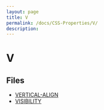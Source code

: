 ```yaml
---
layout: page
title: V
permalink: /docs/CSS-Properties/V/
description: 
---
```


# V



## Files
* [VERTICAL-ALIGN](/compare.html2pdf.tools/docs/CSS-Properties/V/vertical-align)
* [VISIBILITY](/compare.html2pdf.tools/docs/CSS-Properties/V/visibility)

